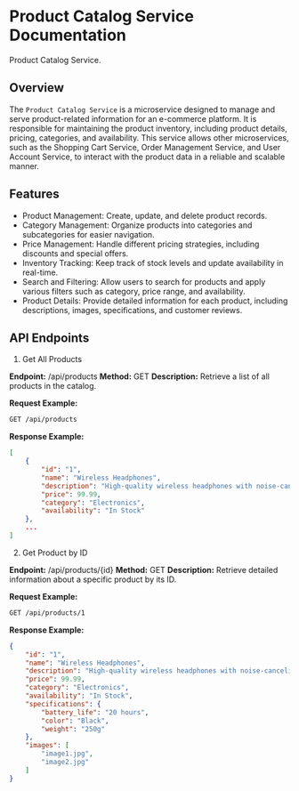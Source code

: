 # Product Catalog Service Documentation

Product Catalog Service.

## Overview

The `Product Catalog Service` is a microservice designed to manage and serve product-related information for an e-commerce platform. It is responsible for maintaining the product inventory, including product details, pricing, categories, and availability. This service allows other microservices, such as the Shopping Cart Service, Order Management Service, and User Account Service, to interact with the product data in a reliable and scalable manner.

## Features

* Product Management: Create, update, and delete product records.
* Category Management: Organize products into categories and subcategories for easier navigation.
* Price Management: Handle different pricing strategies, including discounts and special offers.
* Inventory Tracking: Keep track of stock levels and update availability in real-time.
* Search and Filtering: Allow users to search for products and apply various filters such as category, price range, and availability.
* Product Details: Provide detailed information for each product, including descriptions, images, specifications, and customer reviews.

## API Endpoints

1. Get All Products

**Endpoint:** /api/products
**Method:** GET
**Description:** Retrieve a list of all products in the catalog.

**Request Example:**

```bash
GET /api/products
```

**Response Example:**

```json
[
    {
        "id": "1",
        "name": "Wireless Headphones",
        "description": "High-quality wireless headphones with noise-canceling feature.",
        "price": 99.99,
        "category": "Electronics",
        "availability": "In Stock"
    },
    ...
]
```

2. Get Product by ID

**Endpoint:** /api/products/{id}
**Method:** GET
**Description:** Retrieve detailed information about a specific product by its ID.

**Request Example:**

```bash
GET /api/products/1
```

**Response Example:**


```json
{
    "id": "1",
    "name": "Wireless Headphones",
    "description": "High-quality wireless headphones with noise-canceling feature.",
    "price": 99.99,
    "category": "Electronics",
    "availability": "In Stock",
    "specifications": {
        "battery_life": "20 hours",
        "color": "Black",
        "weight": "250g"
    },
    "images": [
        "image1.jpg",
        "image2.jpg"
    ]
}
```
